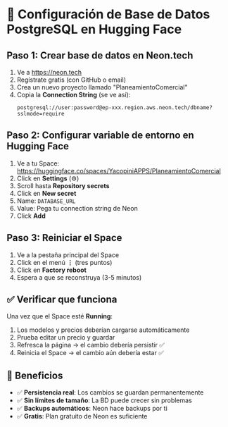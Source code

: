 # 🚀 Configuración de Base de Datos PostgreSQL en Hugging Face

## Paso 1: Crear base de datos en Neon.tech

1. Ve a https://neon.tech
2. Regístrate gratis (con GitHub o email)
3. Crea un nuevo proyecto llamado "PlaneamientoComercial"
4. Copia la **Connection String** (se ve así):
   ```
   postgresql://user:password@ep-xxx.region.aws.neon.tech/dbname?sslmode=require
   ```

## Paso 2: Configurar variable de entorno en Hugging Face

1. Ve a tu Space: https://huggingface.co/spaces/YacopiniAPPS/PlaneamientoComercial
2. Click en **Settings** (⚙️)
3. Scroll hasta **Repository secrets**
4. Click en **New secret**
5. Name: `DATABASE_URL`
6. Value: Pega tu connection string de Neon
7. Click **Add**

## Paso 3: Reiniciar el Space

1. Ve a la pestaña principal del Space
2. Click en el menú **⋮** (tres puntos)
3. Click en **Factory reboot**
4. Espera a que se reconstruya (3-5 minutos)

## ✅ Verificar que funciona

Una vez que el Space esté **Running**:

1. Los modelos y precios deberían cargarse automáticamente
2. Prueba editar un precio y guardar
3. Refresca la página → el cambio debería persistir ✅
4. Reinicia el Space → el cambio aún debería estar ✅

## 🎯 Beneficios

- ✅ **Persistencia real**: Los cambios se guardan permanentemente
- ✅ **Sin límites de tamaño**: La BD puede crecer sin problemas
- ✅ **Backups automáticos**: Neon hace backups por ti
- ✅ **Gratis**: Plan gratuito de Neon es suficiente
